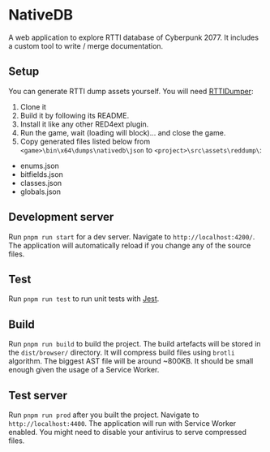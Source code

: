 
# NativeDB

A web application to explore RTTI database of Cyberpunk 2077. It includes a 
custom tool to write / merge documentation.

## Setup

You can generate RTTI dump assets yourself. You will need [RTTIDumper]:
1. Clone it
2. Build it by following its README.
3. Install it like any other RED4ext plugin.
4. Run the game, wait (loading will block)... and close the game.
5. Copy generated files listed below from `<game>\bin\x64\dumps\nativedb\json` 
   to `<project>\src\assets\reddump\`:

- enums.json
- bitfields.json
- classes.json
- globals.json

## Development server

Run `pnpm run start` for a dev server. Navigate to `http://localhost:4200/`. 
The application will automatically reload if you change any of the source 
files.

## Test
Run `pnpm run test` to run unit tests with [Jest].

## Build

Run `pnpm run build` to build the project. The build artefacts will be stored 
in the `dist/browser/` directory. It will compress build files using `brotli` 
algorithm. The biggest AST file will be around ~800KB. It should be small 
enough given the usage of a Service Worker.

## Test server

Run `pnpm run prod` after you built the project. Navigate to 
`http://localhost:4400`. The application will run with Service Worker enabled. 
You might need to disable your antivirus to serve compressed files.

<!-- Table of links -->
[RTTIDumper]: https://github.com/WopsS/RED4.RTTIDumper
[Jest]: https://jestjs.io/
